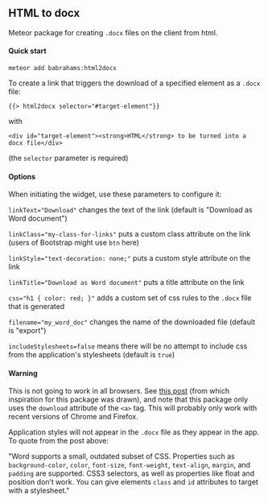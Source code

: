HTML to docx
------------

Meteor package for creating `.docx` files on the client from html.

#### Quick start

`meteor add babrahams:html2docx`

To create a link that triggers the download of a specified element as a `.docx` file:

`{{> html2docx selector="#target-element"}}`

with

`<div id="target-element"><strong>HTML</strong> to be turned into a docx file</div>`

(the `selector` parameter is required)

#### Options

When initiating the widget, use these parameters to configure it:

`linkText="Download"` changes the text of the link (default is "Download as Word document")

`linkClass="my-class-for-links"` puts a custom class attribute on the link (users of Bootstrap might use `btn` here)

`linkStyle="text-decoration: none;"` puts a custom style attribute on the link

`linkTitle="Download as Word document"` puts a title attribute on the link

`css="h1 { color: red; }"` adds a custom set of css rules to the `.docx` file that is generated

`filename="my_word_doc"` changes the name of the downloaded file (default is "export")

`includeStylesheets=false` means there will be no attempt to include css from the application's stylesheets (default is `true`)

#### Warning

This is not going to work in all browsers.  See [this post](http://www.effectiveui.com/blog/2015/02/23/generating-a-downloadable-word-document-in-the-browser/) (from which inspiration for this package was drawn), and note that this package only uses the `download` attribute of the `<a>` tag. This will probably only work with recent versions of Chrome and Firefox.

Application styles will not appear in the `.docx` file as they appear in the app. To quote from the post above:

"Word supports a small, outdated subset of CSS. Properties such as `background-color`, `color`, `font-size`, `font-weight`, `text-align`, `margin`, and `padding` are supported. CSS3 selectors, as well as properties like float and position don’t work. You can give elements `class` and `id` attributes to target with a stylesheet."